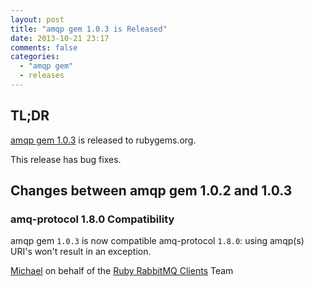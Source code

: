 ```yaml
---
layout: post
title: "amqp gem 1.0.3 is Released"
date: 2013-10-21 23:17
comments: false
categories: 
  - "amqp gem"
  - releases
---
```


## TL;DR

[amqp gem 1.0.3](https://rubygems.org/gems/amqp/versions/1.0.3) is
released to rubygems.org.

This release has bug fixes.


## Changes between amqp gem 1.0.2 and 1.0.3

### amq-protocol 1.8.0 Compatibility

amqp gem `1.0.3` is now compatible amq-protocol `1.8.0`:
using amqp(s) URI's won't result in an exception.


[Michael](http://twitter.com/michaelklishin) on behalf of the [Ruby RabbitMQ Clients](http://github.com/ruby-amqp) Team
